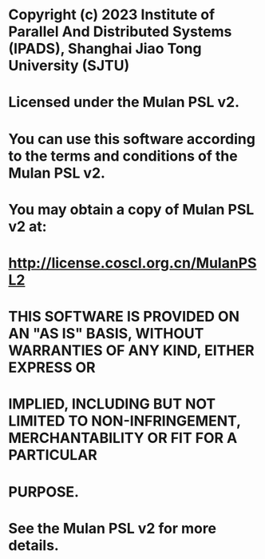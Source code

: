 # Copyright (c) 2023 Institute of Parallel And Distributed Systems (IPADS), Shanghai Jiao Tong University (SJTU)
# Licensed under the Mulan PSL v2.
# You can use this software according to the terms and conditions of the Mulan PSL v2.
# You may obtain a copy of Mulan PSL v2 at:
#     http://license.coscl.org.cn/MulanPSL2
# THIS SOFTWARE IS PROVIDED ON AN "AS IS" BASIS, WITHOUT WARRANTIES OF ANY KIND, EITHER EXPRESS OR
# IMPLIED, INCLUDING BUT NOT LIMITED TO NON-INFRINGEMENT, MERCHANTABILITY OR FIT FOR A PARTICULAR
# PURPOSE.
# See the Mulan PSL v2 for more details.